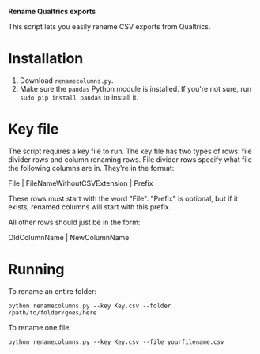 **Rename Qualtrics exports**

This script lets you easily rename CSV exports from Qualtrics.  

# Installation
1. Download `renamecolumns.py`.  
2. Make sure the `pandas` Python module is installed. If you're not sure, run `sudo pip install pandas` to install it.

# Key file
The script requires a key file to run. The key file has two types of rows: file divider rows and column renaming rows.
File divider rows specify what file the following columns are in. They're in the format:

File | FileNameWithoutCSVExtension | Prefix

These rows must start with the word "File". "Prefix" is optional, but if it exists, renamed columns will start with this prefix.

All other rows should just be in the form:

OldColumnName | NewColumnName

# Running
To rename an entire folder:

    python renamecolumns.py --key Key.csv --folder /path/to/folder/goes/here
		
To rename one file:

    python renamecolumns.py --key Key.csv --file yourfilename.csv
